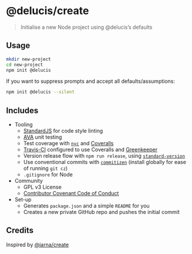 # @delucis/create



> Initialise a new Node project using @delucis’s defaults

## Usage

```sh
mkdir new-project
cd new-project
npm init @delucis
```

If you want to suppress prompts and accept all defaults/assumptions:

```sh
npm init @delucis --silent
```

## Includes

- Tooling
  - [StandardJS](https://standardjs.com/) for code style linting
  - [AVA](https://github.com/avajs/ava) unit testing
  - Test coverage with [`nyc`](https://github.com/istanbuljs/nyc) and [Coveralls](https://coveralls.io/)
  - [Travis-CI](https://travis-ci.com/) configured to use Coveralls and [Greenkeeper](https://greenkeeper.io/) 
  - Version release flow with `npm run release`, using [`standard-version`](https://github.com/conventional-changelog/standard-version)
  - Use conventional commits with [`commitizen`](http://commitizen.github.io/cz-cli/) (install globally for ease of running `git cz`)
  - `.gitignore` for Node
- Community
  - GPL v3 License
  - [Contributor Covenant Code of Conduct](https://www.contributor-covenant.org/)
- Set-up
  - Generates `package.json` and a simple `README` for you
  - Creates a new private GitHub repo and pushes the initial commit

## Credits

Inspired by [@iarna/create](https://github.com/iarna/iarna-create/)
